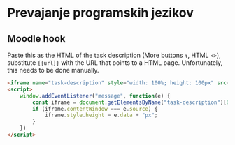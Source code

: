 # Prevajanje programskih jezikov

## Moodle hook

Paste this as the HTML of the task description (More buttons ```↴```, HTML ```<>```), substitute ```{{url}}``` with the URL that points to a HTML page.
Unfortunately, this needs to be done manually.

```html
<iframe name="task-description" style="width: 100%; height: 100px" src="{{url}}" frameborder="0" scrolling="no"></iframe>
<script>
    window.addEventListener("message", function(e) {
        const iframe = document.getElementsByName("task-description")[0];
        if (iframe.contentWindow === e.source) {
            iframe.style.height = e.data + "px";
        }
    })
</script>
```
